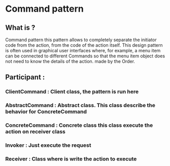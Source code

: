 # Command pattern

## What is ?
Command pattern
this pattern allows to completely separate the initiator code from the action, from the code of the action itself. This design pattern is often used in graphical user interfaces where, for example, a menu item can be connected to different Commands so that the menu item object does not need to know the details of the action. made by the Order.

## Participant :
### ClientCommand   : Client class, the pattern is run here
### AbstractCommand : Abstract class. This class describe the behavior for ConcreteCommand
### ConcreteCommand : Concrete class this class execute the action on receiver class
### Invoker         : Just execute the request
### Receiver        : Class where is write the action to execute